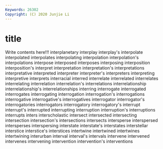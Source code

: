 ```yaml
---
Keywords: 26302
Copyright: (C) 2020 Junjie Li
---
```


# title

Write contents here!!!
interplanetary 
interplay 
interplay's 
interpolate 
interpolated 
interpolates 
interpolating 
interpolation 
interpolation's
interpolations 
interpose 
interposed 
interposes 
interposing 
interposition 
interposition's 
interpret 
interpretation 
interpretation's
interpretations 
interpretative 
interpreted 
interpreter 
interpreter's 
interpreters 
interpreting 
interpretive 
interprets 
interracial
interred 
interrelate 
interrelated 
interrelates 
interrelating 
interrelation 
interrelation's 
interrelations 
interrelationship 
interrelationship's
interrelationships 
interring 
interrogate 
interrogated 
interrogates 
interrogating 
interrogation 
interrogation's 
interrogations 
interrogative
interrogative's 
interrogatives 
interrogator 
interrogator's 
interrogatories 
interrogators 
interrogatory 
interrogatory's 
interrupt 
interrupt's
interrupted 
interrupting 
interruption 
interruption's 
interruptions 
interrupts 
inters 
interscholastic 
intersect 
intersected
intersecting 
intersection 
intersection's 
intersections 
intersects 
intersperse 
interspersed 
intersperses 
interspersing 
interstate
interstate's 
interstates 
interstellar 
interstice 
interstice's 
interstices 
intertwine 
intertwined 
intertwines 
intertwining
interurban 
interval 
interval's 
intervals 
intervene 
intervened 
intervenes 
intervening 
intervention 
intervention's
interventions 

